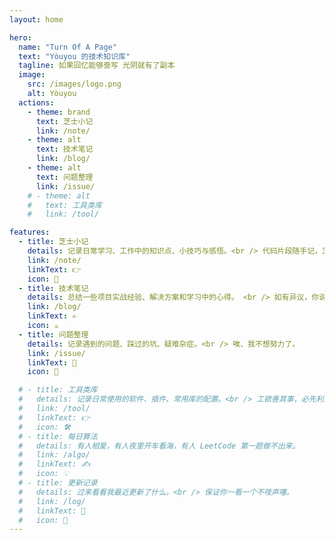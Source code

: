 ```yaml
---
layout: home

hero:
  name: "Turn Of A Page"
  text: "Yòuyou 的技术知识库"
  tagline: 如果回忆能够誊写 光阴就有了副本
  image:
    src: /images/logo.png
    alt: Yòuyou
  actions:
    - theme: brand
      text: 芝士小记
      link: /note/
    - theme: alt
      text: 技术笔记
      link: /blog/
    - theme: alt
      text: 问题整理
      link: /issue/
    # - theme: alt
    #   text: 工具类库
    #   link: /tool/

features:
  - title: 芝士小记
    details: 记录日常学习、工作中的知识点、小技巧与感悟。<br /> 代码片段随手记，芝士就是力量！
    link: /note/
    linkText: 👉
    icon: 🧀
  - title: 技术笔记
    details: 总结一些项目实战经验、解决方案和学习中的心得。 <br /> 如有异议，你说的对！<small>(你要你觉得)</small>
    link: /blog/
    linkText: ✍️
    icon: ☕️
  - title: 问题整理
    details: 记录遇到的问题、踩过的坑、疑难杂症。<br /> 唉、我不想努力了。
    link: /issue/
    linkText: 👀
    icon: 🐞

  # - title: 工具类库
  #   details: 记录日常使用的软件、插件、常用库的配置。<br /> 工欲善其事，必先利其器。
  #   link: /tool/
  #   linkText: 👉
  #   icon: 🛠️
  # - title: 每日算法
  #   details: 有人相爱，有人夜里开车看海，有人 LeetCode 第一题做不出来。
  #   link: /algo/
  #   linkText: ✍️
  #   icon: 💡
  # - title: 更新记录
  #   details: 过来看看我最近更新了什么。<br /> 保证你一看一个不吱声噻。
  #   link: /log/
  #   linkText: 👀
  #   icon: 🚀
---
```


<HomeComponent />
